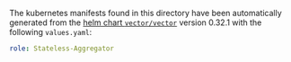 The kubernetes manifests found in this directory have been automatically generated
from the [helm chart `vector/vector`](https://github.com/vectordotdev/helm-charts/tree/master/charts/vector)
version 0.32.1 with the following `values.yaml`:

```yaml
role: Stateless-Aggregator
```

